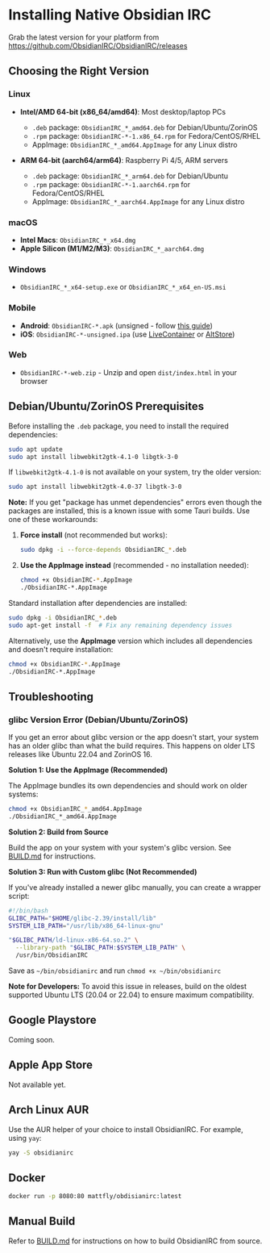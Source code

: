 # Installing Native Obsidian IRC
Grab the latest version for your platform from https://github.com/ObsidianIRC/ObsidianIRC/releases

## Choosing the Right Version

### Linux
- **Intel/AMD 64-bit (x86_64/amd64)**: Most desktop/laptop PCs
  - `.deb` package: `ObsidianIRC_*_amd64.deb` for Debian/Ubuntu/ZorinOS
  - `.rpm` package: `ObsidianIRC-*-1.x86_64.rpm` for Fedora/CentOS/RHEL
  - AppImage: `ObsidianIRC_*_amd64.AppImage` for any Linux distro
  
- **ARM 64-bit (aarch64/arm64)**: Raspberry Pi 4/5, ARM servers
  - `.deb` package: `ObsidianIRC_*_arm64.deb` for Debian/Ubuntu
  - `.rpm` package: `ObsidianIRC-*-1.aarch64.rpm` for Fedora/CentOS/RHEL
  - AppImage: `ObsidianIRC_*_aarch64.AppImage` for any Linux distro

### macOS
- **Intel Macs**: `ObsidianIRC_*_x64.dmg`
- **Apple Silicon (M1/M2/M3)**: `ObsidianIRC_*_aarch64.dmg`

### Windows
- `ObsidianIRC_*_x64-setup.exe` or `ObsidianIRC_*_x64_en-US.msi`

### Mobile
- **Android**: `ObsidianIRC-*.apk` (unsigned - follow [this guide](https://developer.android.com/studio/run/install-apk))
- **iOS**: `ObsidianIRC-*-unsigned.ipa` (use [LiveContainer](https://github.com/LiveContainer/LiveContainer) or [AltStore](https://altstore.io/))

### Web
- `ObsidianIRC-*-web.zip` - Unzip and open `dist/index.html` in your browser

## Debian/Ubuntu/ZorinOS Prerequisites
Before installing the `.deb` package, you need to install the required dependencies:

```sh
sudo apt update
sudo apt install libwebkit2gtk-4.1-0 libgtk-3-0
```

If `libwebkit2gtk-4.1-0` is not available on your system, try the older version:

```sh
sudo apt install libwebkit2gtk-4.0-37 libgtk-3-0
```

**Note:** If you get "package has unmet dependencies" errors even though the packages are installed, this is a known issue with some Tauri builds. Use one of these workarounds:

1. **Force install** (not recommended but works):
   ```sh
   sudo dpkg -i --force-depends ObsidianIRC_*.deb
   ```

2. **Use the AppImage instead** (recommended - no installation needed):
   ```sh
   chmod +x ObsidianIRC-*.AppImage
   ./ObsidianIRC-*.AppImage
   ```

Standard installation after dependencies are installed:

```sh
sudo dpkg -i ObsidianIRC_*.deb
sudo apt-get install -f  # Fix any remaining dependency issues
```

Alternatively, use the **AppImage** version which includes all dependencies and doesn't require installation:

```sh
chmod +x ObsidianIRC-*.AppImage
./ObsidianIRC-*.AppImage
```

## Troubleshooting

### glibc Version Error (Debian/Ubuntu/ZorinOS)

If you get an error about glibc version or the app doesn't start, your system has an older glibc than what the build requires. This happens on older LTS releases like Ubuntu 22.04 and ZorinOS 16.

**Solution 1: Use the AppImage (Recommended)**

The AppImage bundles its own dependencies and should work on older systems:

```sh
chmod +x ObsidianIRC_*_amd64.AppImage
./ObsidianIRC_*_amd64.AppImage
```

**Solution 2: Build from Source**

Build the app on your system with your system's glibc version. See [BUILD.md](BUILD.md) for instructions.

**Solution 3: Run with Custom glibc (Not Recommended)**

If you've already installed a newer glibc manually, you can create a wrapper script:

```bash
#!/bin/bash
GLIBC_PATH="$HOME/glibc-2.39/install/lib"
SYSTEM_LIB_PATH="/usr/lib/x86_64-linux-gnu"

"$GLIBC_PATH/ld-linux-x86-64.so.2" \
  --library-path "$GLIBC_PATH:$SYSTEM_LIB_PATH" \
  /usr/bin/ObsidianIRC
```

Save as `~/bin/obsidianirc` and run `chmod +x ~/bin/obsidianirc`

**Note for Developers:** To avoid this issue in releases, build on the oldest supported Ubuntu LTS (20.04 or 22.04) to ensure maximum compatibility.

## Google Playstore
Coming soon.

## Apple App Store
Not available yet.

## Arch Linux AUR
Use the AUR helper of your choice to install ObsidianIRC. For example, using `yay`:
```sh
yay -S obsidianirc
```

## Docker
```sh
docker run -p 8080:80 mattfly/obdisianirc:latest
```

## Manual Build
Refer to [BUILD.md](BUILD.md) for instructions on how to build ObsidianIRC from source.
